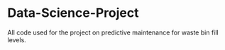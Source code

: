 # Data-Science-Project
All code used for the project on predictive maintenance for waste bin fill levels.
